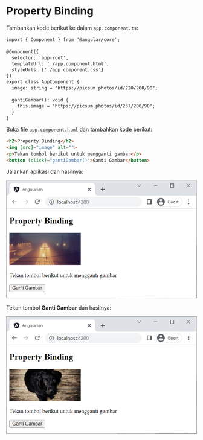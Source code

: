 # Property Binding

Tambahkan kode berikut ke dalam `app.component.ts`:

```tsx
import { Component } from '@angular/core';

@Component({
  selector: 'app-root',
  templateUrl: './app.component.html',
  styleUrls: ['./app.component.css']
})
export class AppComponent {
  image: string = "https://picsum.photos/id/220/200/90";

  gantiGambar(): void {
    this.image = "https://picsum.photos/id/237/200/90";
  }
}
```

Buka file `app.component.html` dan tambahkan kode berikut:

```html
<h2>Property Binding</h2> 
<img [src]="image" alt="">
<p>Tekan tombol berikut untuk mengganti gambar</p>
<button (click)="gantiGambar()">Ganti Gambar</button>
```

Jalankan aplikasi dan hasilnya:

![Untitled](Property%20Binding%203b8f5f80b2834851bd38dac848f9e9b4/Untitled.png)

Tekan tombol ************Ganti Gambar************ dan hasilnya:

![Untitled](Property%20Binding%203b8f5f80b2834851bd38dac848f9e9b4/Untitled%201.png)